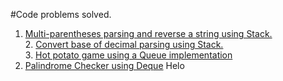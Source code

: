 #Code problems solved.
  1. [Multi-parentheses parsing and reverse a string using Stack.](https://github.com/shahrukhx01/LeetCode/blob/master/Algorithms%20and%20DS%20Book/8.%20Stack.ipynb) <br>2. [Convert base of decimal parsing using Stack.](https://github.com/shahrukhx01/LeetCode/blob/master/Algorithms%20and%20DS%20Book/2.%20Binary%20Conversion-%20Stack.ipynb)
 <br>3. [Hot potato game using a Queue implementation](https://github.com/shahrukhx01/LeetCode/blob/master/Algorithms%20and%20DS%20Book/5.%20Queue%20-%20Hot%20Potato.ipynb)<br>
 4. [Palindrome Checker using Deque](https://github.com/shahrukhx01/LeetCode/blob/master/Algorithms%20and%20DS%20Book/5.%20Queue%20-%20Hot%20Potato.ipynb)
 Helo
